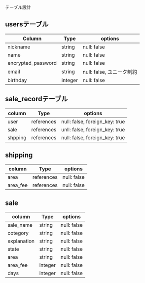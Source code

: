 テーブル設計

## usersテーブル

| Column             | Type    | options    
| -------------------| --------| ----------
| nickname           | string  | null: false
| name               | string  | null: false
| encrypted_password | string  | null: false
| email              | string  | null: false, ユニーク制約
| birthday           | integer | null: false

## sale_recordテーブル

| column  | Type       | options
| ------- | -----------| ------------------------------
| user    | references | null: false, foreign_key: true
| sale    | references | unll: false, foreign_key: true
| shpping | references | null: false, foreign_key: true

## shipping

| column   | Type       | options
| -------- | ---------- | -----------
| area     | references | null: false
| area_fee | references | null: false

## sale

| column      | Type    | options
| ----------- | ------- | -----------
| sale_name   | string  | null: false
| cotegory    | string  | null: false
| explanation | string  | null: false
| state       | string  | null: false
| area        | string  | null: false
| area_fee    | integer | null: false
| days        | integer | null: false